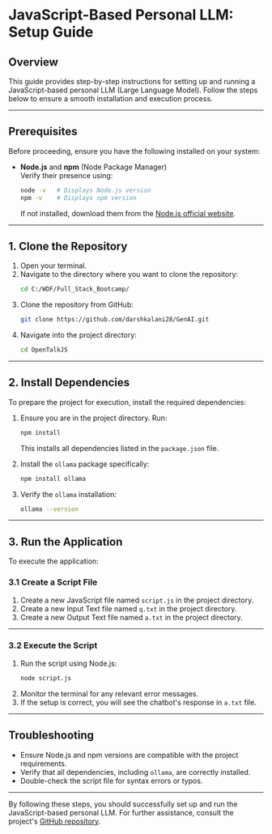 # JavaScript-Based Personal LLM: Setup Guide

## Overview
This guide provides step-by-step instructions for setting up and running a JavaScript-based personal LLM (Large Language Model). Follow the steps below to ensure a smooth installation and execution process.

---

## Prerequisites
Before proceeding, ensure you have the following installed on your system:
- **Node.js** and **npm** (Node Package Manager)  
  Verify their presence using:
  ```bash
  node -v   # Displays Node.js version
  npm -v    # Displays npm version
  ```
  If not installed, download them from the [Node.js official website](https://nodejs.org).

---

## 1. Clone the Repository
1. Open your terminal.
2. Navigate to the directory where you want to clone the repository:
   ```bash
   cd C:/WDF/Full_Stack_Bootcamp/
   ```
3. Clone the repository from GitHub:
   ```bash
   git clone https://github.com/darshkalani28/GenAI.git
   ```
4. Navigate into the project directory:
   ```bash
   cd OpenTalkJS
   ```

---

## 2. Install Dependencies
To prepare the project for execution, install the required dependencies:

1. Ensure you are in the project directory. Run:
   ```bash
   npm install
   ```
   This installs all dependencies listed in the `package.json` file.

2. Install the `ollama` package specifically:
   ```bash
   npm install ollama
   ```

3. Verify the `ollama` installation:
   ```bash
   ollama --version
   ```

---

## 3. Run the Application
To execute the application:

### 3.1 Create a Script File
1. Create a new JavaScript file named `script.js` in the project directory.
2. Create a new Input Text file named `q.txt` in the project directory.
3. Create a new Output Text file named `a.txt` in the project directory.
---

### 3.2 Execute the Script
1. Run the script using Node.js:
   ```bash
   node script.js
   ```
2. Monitor the terminal for any relevant error messages.
3. If the setup is correct, you will see the chatbot's response in `a.txt` file.
---

## Troubleshooting
- Ensure Node.js and npm versions are compatible with the project requirements.
- Verify that all dependencies, including `ollama`, are correctly installed.
- Double-check the script file for syntax errors or typos.

---

By following these steps, you should successfully set up and run the JavaScript-based personal LLM. For further assistance, consult the project's [GitHub repository](https://github.com/darshkalani28/OpenTalkJS).
